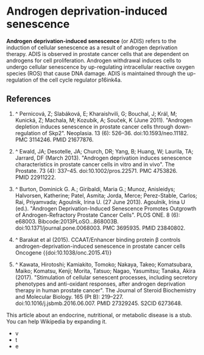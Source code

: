 # Androgen deprivation-induced senescence

**Androgen deprivation-induced senescence**  (or ADIS) refers to the induction of cellular senescence as a result of androgen deprivation therapy.
ADIS is observed in prostate cancer cells that are dependent on androgens for cell proliferation.  Androgen withdrawal induces cells to undergo cellular senescence by  up-regulating intracellular reactive oxygen species (ROS) that cause DNA damage.  ADIS is maintained through the up-regulation of the cell cycle regulator p16ink4a.

## References

 1. ^ Pernicová, Z; Slabáková, E; Kharaishvili, G; Bouchal, J; Král, M; Kunická, Z; Machala, M; Kozubík, A; Souček, K (June 2011). "Androgen depletion induces senescence in prostate cancer cells through down-regulation of Skp2". Neoplasia. 13 (6): 526–36. doi:10.1593/neo.11182. PMC 3114246. PMID 21677876.

 2. ^ Ewald, JA; Desotelle, JA; Church, DR; Yang, B; Huang, W; Laurila, TA; Jarrard, DF (March 2013). "Androgen deprivation induces senescence characteristics in prostate cancer cells in vitro and in vivo". The Prostate. 73 (4): 337–45. doi:10.1002/pros.22571. PMC 4753826. PMID 22911222.

 3. ^ Burton, Dominick G. A.; Giribaldi, Maria G.; Munoz, Anisleidys; Halvorsen, Katherine; Patel, Asmita; Jorda, Merce; Perez-Stable, Carlos; Rai, Priyamvada; Agoulnik, Irina U. (27 June 2013).  Agoulnik, Irina U (ed.). "Androgen Deprivation-Induced Senescence Promotes Outgrowth of Androgen-Refractory Prostate Cancer Cells". PLOS ONE. 8 (6): e68003. Bibcode:2013PLoSO...868003B. doi:10.1371/journal.pone.0068003. PMC 3695935. PMID 23840802.

 4. ^ Barakat et al (2015). CCAAT/Enhancer binding protein β controls androgen-deprivation-induced senescence in prostate cancer cells Oncogene {{doi:10.1038/onc.2015.41}}

 5. ^ Kawata, Hirotoshi; Kamiakito, Tomoko; Nakaya, Takeo; Komatsubara, Maiko; Komatsu, Kenji; Morita, Tatsuo; Nagao, Yasumitsu; Tanaka, Akira (2017). "Stimulation of cellular senescent processes, including secretory phenotypes and anti-oxidant responses, after androgen deprivation therapy in human prostate cancer". The Journal of Steroid Biochemistry and Molecular Biology. 165 (Pt B): 219–227. doi:10.1016/j.jsbmb.2016.06.007. PMID 27329245. S2CID 6273648.




This article about an endocrine, nutritional, or metabolic disease is a stub. You can help Wikipedia by expanding it.
 - v
 - t
 - e

